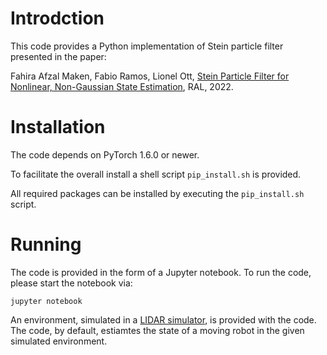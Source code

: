 # Introdction

This code provides a Python implementation of Stein particle filter presented in the paper:

Fahira Afzal Maken, Fabio Ramos, Lionel Ott, [Stein Particle Filter for Nonlinear, Non-Gaussian State Estimation](https://arxiv.org/abs/2202.04213), RAL, 2022.
<!--https://arxiv.org/abs/2106.03287), *RAL, 2021* -->


# Installation

The code depends on PyTorch 1.6.0 or newer. 

To facilitate the overall install a shell script `pip_install.sh` is provided.  

All required packages can be installed by executing the `pip_install.sh` script.


# Running

The code is provided in the form of a Jupyter notebook. To run the code, please start the notebook via:

```
jupyter notebook
```

An environment, simulated in a [LIDAR simulator](https://github.com/RansML/simulator_lidar), is provided with the code. The code, by default, estiamtes the state of a moving robot in the given simulated environment. 